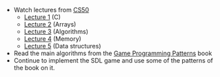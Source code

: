 - Watch lectures from [CS50](https://learning.edx.org/course/course-v1:HarvardX+CS50+X/home)
	- [Lecture 1](https://learning.edx.org/course/course-v1:HarvardX+CS50+X/block-v1:HarvardX+CS50+X+type@sequential+block@6dc3b19a2300489e8f680fa787b11bc2) (C)
	- [Lecture 2](https://learning.edx.org/course/course-v1:HarvardX+CS50+X/block-v1:HarvardX+CS50+X+type@sequential+block@8110174930274b8ca2d38bbc1c152602) (Arrays)
	- [Lecture 3](https://learning.edx.org/course/course-v1:HarvardX+CS50+X/block-v1:HarvardX+CS50+X+type@sequential+block@70c79506693243c48cdca2729da5de2d) (Algorithms)
	- [Lecture 4](https://learning.edx.org/course/course-v1:HarvardX+CS50+X/block-v1:HarvardX+CS50+X+type@sequential+block@f0615071b9ca4de6bd16f6c2e0abeedf) (Memory)
	- [Lecture 5](https://learning.edx.org/course/course-v1:HarvardX+CS50+X/block-v1:HarvardX+CS50+X+type@sequential+block@880a71009738460cb821243c44126ca4) (Data structures)
- Read the main algorithms from the [Game Programming Patterns](https://gameprogrammingpatterns.com/contents.html) book
- Continue to implement the SDL game and use some of the patterns of the book on it.
